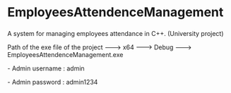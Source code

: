 # EmployeesAttendenceManagement


###

<p align="left"> A system for managing employees attendance in C++. (University project)</p>
<p align="left"> Path of the exe file of the project ---> x64 ---> Debug ---> EmployeesAttendenceManagement.exe
<p align="left">- Admin username :  admin</p>
<p align="left">- Admin password :  admin1234</p>
